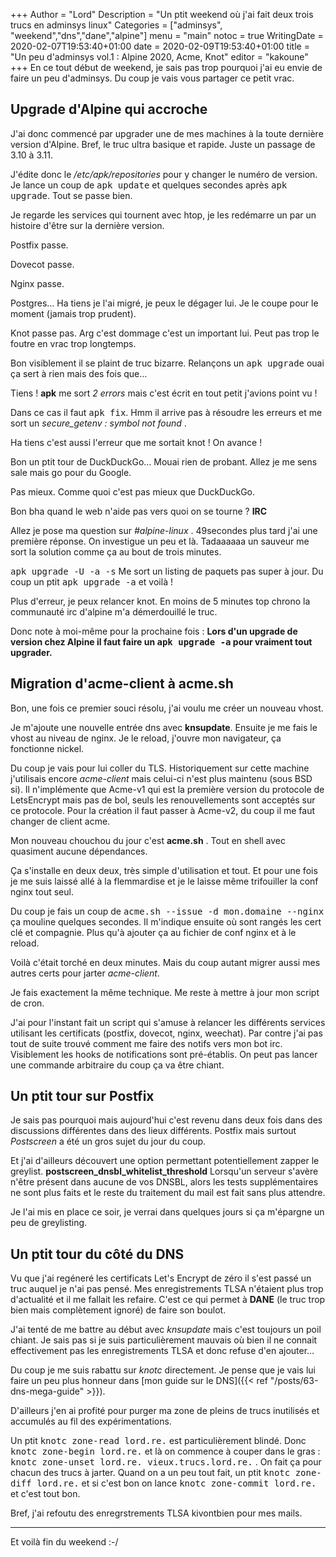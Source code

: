 +++
Author = "Lord"
Description = "Un ptit weekend où j'ai fait deux trois trucs en adminsys linux"
Categories = ["adminsys", "weekend","dns","dane","alpine"]
menu = "main"
notoc = true
WritingDate = 2020-02-07T19:53:40+01:00
date = 2020-02-09T19:53:40+01:00
title = "Un peu d'adminsys vol.1 : Alpine 2020, Acme, Knot"
editor = "kakoune"
+++
En ce tout début de weekend, je sais pas trop pourquoi j'ai eu envie de faire un peu d'adminsys.
Du coup je vais vous partager ce petit vrac.

## Upgrade d'Alpine qui accroche
J'ai donc commencé par upgrader une de mes machines à la toute dernière version d'Alpine.
Bref, le truc ultra basique et rapide.
Juste un passage de 3.10 à 3.11.

J'édite donc le */etc/apk/repositories* pour y changer le numéro de version.
Je lance un coup de <samp>apk update</samp> et quelques secondes après <samp>apk upgrade</samp>.
Tout se passe bien.

Je regarde les services qui tournent avec htop, je les redémarre un par un histoire d'être sur la dernière version.

Postfix passe.

Dovecot passe.

Nginx passe.

Postgres… Ha tiens je l'ai migré, je peux le dégager lui.
Je le coupe pour le moment (jamais trop prudent).

Knot passe pas.
Arg c'est dommage c'est un important lui.
Peut pas trop le foutre en vrac trop longtemps.

Bon visiblement il se plaint de truc bizarre.
Relançons un <samp>apk upgrade</samp> ouai ça sert à rien mais des fois que…

Tiens !
**apk** me sort *2 errors* mais c'est écrit en tout petit j'avions point vu !

Dans ce cas il faut <samp>apk fix</samp>.
Hmm il arrive pas à résoudre les erreurs et me sort un *secure_getenv : symbol not found* .

Ha tiens c'est aussi l'erreur que me sortait knot !
On avance !

Bon un ptit tour de DuckDuckGo…
Mouai rien de probant.
Allez je me sens sale mais go pour du Google.

Pas mieux.
Comme quoi c'est pas mieux que DuckDuckGo.

Bon bha quand le web n'aide pas vers quoi on se tourne ?
**IRC**

Allez je pose ma question sur *#alpine-linux* .
49secondes plus tard j'ai une première réponse.
On investigue un peu et là.
Tadaaaaaa un sauveur me sort la solution comme ça au bout de trois minutes.

<samp>apk upgrade -U -a -s</samp>
Me sort un listing de paquets pas super à jour.
Du coup un ptit <samp>apk upgrade -a</samp> et voilà !

Plus d'erreur, je peux relancer knot.
En moins de 5 minutes top chrono la communauté irc d'alpine m'a démerdouillé le truc.

Donc note à moi-même pour la prochaine fois : **Lors d'un upgrade de version chez Alpine il faut faire un <samp>apk upgrade -a</samp> pour vraiment tout upgrader.**

## Migration d'acme-client à acme.sh
Bon, une fois ce premier souci résolu, j'ai voulu me créer un nouveau vhost.

Je m'ajoute une nouvelle entrée dns avec **knsupdate**.
Ensuite je me fais le vhost au niveau de nginx.
Je le reload, j'ouvre mon navigateur, ça fonctionne nickel.

Du coup je vais pour lui coller du TLS.
Historiquement sur cette machine j'utilisais encore *acme-client* mais celui-ci n'est plus maintenu (sous BSD si).
Il n'implémente que Acme-v1 qui est la première version du protocole de LetsEncrypt mais pas de bol, seuls les renouvellements sont acceptés sur ce protocole.
Pour la création il faut passer à Acme-v2, du coup il me faut changer de client acme.

Mon nouveau chouchou du jour c'est **acme.sh** .
Tout en shell avec quasiment aucune dépendances.

Ça s'installe en deux deux, très simple d'utilisation et tout.
Et pour une fois je me suis laissé allé à la flemmardise et je le laisse même trifouiller la conf nginx tout seul.

Du coup je fais un coup de <samp>acme.sh --issue -d mon.domaine --nginx</samp> ça mouline quelques secondes.
Il m'indique ensuite où sont rangés les cert clé et compagnie.
Plus qu'à ajouter ça au fichier de conf nginx et à le reload.

Voilà c'était torché en deux minutes.
Mais du coup autant migrer aussi mes autres certs pour jarter *acme-client*.

Je fais exactement la même technique.
Me reste à mettre à jour mon script de cron.

J'ai pour l'instant fait un script qui s'amuse à relancer les différents services utilisant les certificats (postfix, dovecot, nginx, weechat).
Par contre j'ai pas tout de suite trouvé comment me faire des notifs vers mon bot irc.
Visiblement les hooks de notifications sont pré-établis.
On peut pas lancer une commande arbitraire du coup ça va être chiant.

## Un ptit tour sur Postfix
Je sais pas pourquoi mais aujourd'hui c'est revenu dans deux fois dans des discussions différentes dans des lieux différents.
Postfix mais surtout *Postscreen* a été un gros sujet du jour du coup.

Et j'ai d'ailleurs découvert une option permettant potentiellement zapper le greylist.
**postscreen_dnsbl_whitelist_threshold** 
Lorsqu'un serveur s'avère n'être présent dans aucune de vos DNSBL, alors les tests supplémentaires ne sont plus faits et le reste du traitement du mail est fait sans plus attendre.

Je l'ai mis en place ce soir, je verrai dans quelques jours si ça m'épargne un peu de greylisting.

## Un ptit tour du côté du DNS
Vu que j'ai regéneré les certificats Let's Encrypt de zéro il s'est passé un truc auquel je n'ai pas pensé.
Mes enregistrements TLSA n'étaient plus trop d'actualité et il me fallait les refaire.
C'est ce qui permet à **DANE** (le truc trop bien mais complètement ignoré) de faire son boulot.

J'ai tenté de me battre au début avec *knsupdate* mais c'est toujours un poil chiant.
Je sais pas si je suis particulièrement mauvais où bien il ne connait effectivement pas les enregistrements TLSA et donc refuse d'en ajouter…

Du coup je me suis rabattu sur *knotc* directement.
Je pense que je vais lui faire un peu plus honneur dans [mon guide sur le DNS]({{< ref "/posts/63-dns-mega-guide" >}}).

D'ailleurs j'en ai profité pour purger ma zone de pleins de trucs inutilisés et accumulés au fil des expérimentations.

Un ptit <samp>knotc zone-read lord.re.</samp> est particulièrement blindé.
Donc <samp>knotc zone-begin lord.re.</samp> et là on commence à couper dans le gras : <samp>knotc zone-unset lord.re. vieux.trucs.lord.re.</samp> .
On fait ça pour chacun des trucs à jarter.
Quand on a un peu tout fait, un ptit <samp>knotc zone-diff lord.re.</samp> et si c'est bon on lance <samp>knotc zone-commit lord.re.</samp> et c'est tout bon.

Bref, j'ai refoutu des enregrstrements TLSA kivontbien pour mes mails.

----------
Et voilà fin du weekend :-/

